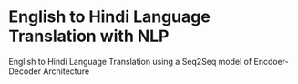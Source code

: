 # English to Hindi Language Translation with NLP

English to Hindi Language Translation using a Seq2Seq model of Encdoer-Decoder Architecture
